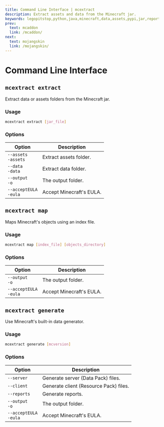 ```yaml
---
title: Command Line Interface | mcextract
description: Extract assets and data from the Minecraft jar.
keywords: legopitstop,python,java,minecraft,data,assets,pypi,jar,reports,pythonpackage,customtkinter,serverjars,userfolder
prev:
  text: mcaddon
  link: /mcaddon/
next:
  text: mojangskin
  link: /mojangskin/
---
```


# Command Line Interface

<MCExtractCLI />

## `mcextract extract`

Extract data or assets folders from the Minecraft jar.

### Usage

```sh
mcextract extract [jar_file]
```

### Options

| Option                    | Description              |
| ------------------------- | ------------------------ |
| `--assets`<br>`-assets`   | Extract assets folder.   |
| `--data`<br>`-data`       | Extract data folder.     |
| `--output`<br>`-o`        | The output folder.       |
| `--acceptEULA`<br>`-eula` | Accept Minecraft's EULA. |

## `mcextract map`

Maps Minecraft's objects using an index file.

### Usage

```sh
mcextract map [index_file] [objects_directory]
```

### Options

| Option                    | Description              |
| ------------------------- | ------------------------ |
| `--output`<br>`-o`        | The output folder.       |
| `--acceptEULA`<br>`-eula` | Accept Minecraft's EULA. |

## `mcextract generate`

Use Minecraft's built-in data generator.

### Usage

```sh
mcextract generate [mcversion]
```

### Options

| Option                    | Description                            |
| ------------------------- | -------------------------------------- |
| `--server`                | Generate server (Data Pack) files.     |
| `--client`                | Generate client (Resource Pack) files. |
| `--reports`               | Generate reports.                      |
| `--output`<br>`-o`        | The output folder.                     |
| `--acceptEULA`<br>`-eula` | Accept Minecraft's EULA.               |
